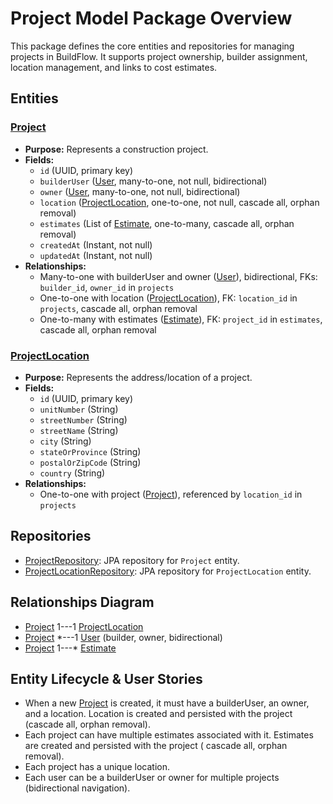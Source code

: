 # Project Model Package Overview

This package defines the core entities and repositories for managing projects in BuildFlow. It supports project
ownership, builder assignment, location management, and links to cost estimates.

## Entities

### [Project](./Project.java)

- **Purpose:** Represents a construction project.
- **Fields:**
    - `id` (UUID, primary key)
    - `builderUser` ([User](../user/User.java), many-to-one, not null, bidirectional)
    - `owner` ([User](../user/User.java), many-to-one, not null, bidirectional)
    - `location` ([ProjectLocation](./ProjectLocation.java), one-to-one, not null, cascade all, orphan removal)
    - `estimates` (List of [Estimate](../estimate/Estimate.java), one-to-many, cascade all, orphan removal)
    - `createdAt` (Instant, not null)
    - `updatedAt` (Instant, not null)
- **Relationships:**
    - Many-to-one with builderUser and owner ([User](../user/User.java)), bidirectional, FKs: `builder_id`, `owner_id`
      in `projects`
    - One-to-one with location ([ProjectLocation](./ProjectLocation.java)), FK: `location_id` in `projects`, cascade
      all, orphan removal
    - One-to-many with estimates ([Estimate](../estimate/Estimate.java)), FK: `project_id` in `estimates`, cascade all,
      orphan removal

### [ProjectLocation](./ProjectLocation.java)

- **Purpose:** Represents the address/location of a project.
- **Fields:**
    - `id` (UUID, primary key)
    - `unitNumber` (String)
    - `streetNumber` (String)
    - `streetName` (String)
    - `city` (String)
    - `stateOrProvince` (String)
    - `postalOrZipCode` (String)
    - `country` (String)
- **Relationships:**
    - One-to-one with project ([Project](./Project.java)), referenced by `location_id` in `projects`

## Repositories

- [ProjectRepository](./ProjectRepository.java): JPA repository for `Project` entity.
- [ProjectLocationRepository](./ProjectLocationRepository.java): JPA repository for `ProjectLocation` entity.

## Relationships Diagram

- [Project](./Project.java) 1---1 [ProjectLocation](./ProjectLocation.java)
- [Project](./Project.java) *---1 [User](../user/User.java) (builder, owner, bidirectional)
- [Project](./Project.java) 1---* [Estimate](../estimate/Estimate.java)

## Entity Lifecycle & User Stories

- When a new [Project](./Project.java) is created, it must have a builderUser, an owner, and a location. Location is
  created and persisted with the project (cascade all, orphan removal).
- Each project can have multiple estimates associated with it. Estimates are created and persisted with the project (
  cascade all, orphan removal).
- Each project has a unique location.
- Each user can be a builderUser or owner for multiple projects (bidirectional navigation).
